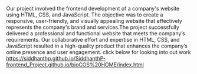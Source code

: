 Our project involved the frontend development of a company's website using HTML, CSS, and JavaScript. The objective was to create a responsive, user-friendly, and visually appealing website that effectively represents the company's brand and services.The project successfully delivered a professional and functional website that meets the company’s requirements. Our collaborative effort and expertise in HTML, CSS, and JavaScript resulted in a high-quality product that enhances the company’s online presence and user engagement.
click below for looking into out work
https://siddhanthp.github.io/SiddhanthP-frontend_Project.github.io/bioCOS%20HOME/index.html
